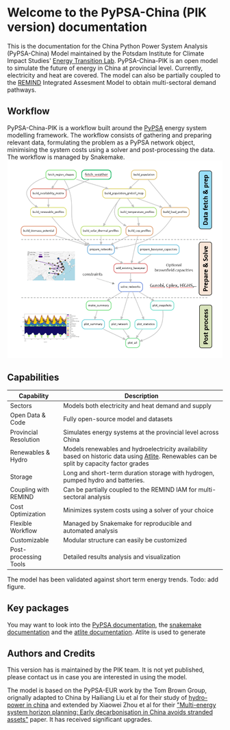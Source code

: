 # Welcome to the PyPSA-China (PIK version) documentation

This is the documentation for the China Python Power System Analysis (PyPSA-China) Model maintained by the Potsdam Institute for Climate Impact Studies' [Energy Transition Lab](https://www.pik-potsdam.de/en/institute/labs/energy-transition/energy-transition-lab). PyPSA-China-PIK is an open model to simulate the future of energy in China at provincial level. Currently, electricity and heat are covered. The model can also be partially coupled to the [REMIND](https://www.pik-potsdam.de/en/institute/departments/transformation-pathways/models/remind) Integrated Assesment Model to obtain multi-sectoral demand pathways.

## Workflow

PyPSA-China-PIK is a workflow built around the [PyPSA](https://pypsa.org/) energy system modelling framework. The workflow consists of gathering and preparing relevant data, formulating the problem as a PyPSA network object, minimising the system costs using a solver and post-processing the data. The workflow is managed by Snakemake. 
![PyPSA-China Workflow](./assets/pypsa-china-workflow.png)

## Capabilities

| Capability                | Description                                                                 |
|---------------------------|-----------------------------------------------------------------------------|
| Sectors                   | Models both electricity and heat demand and supply                          |
| Open Data & Code          | Fully open-source model and datasets                                        |
| Provincial Resolution     | Simulates energy systems at the provincial level across China               |
| Renewables & Hydro        | Models renewables and hydroelectricity availability based on historic data using [Atlite](https://atlite.readthedocs.io/en/latest/). Renewables can be split by capacity factor grades                        |
| Storage                   | Long and short-term duration storage with hydrogen, pumped hydro and batteries.                                                                        |
| Coupling with REMIND      | Can be partially coupled to the REMIND IAM for multi-sectoral analysis      |
| Cost Optimization         | Minimizes system costs using a solver of your choice                             |
| Flexible Workflow         | Managed by Snakemake for reproducible and automated analysis                |
| Customizable         | Modular structure can easily be customized                |
| Post-processing Tools     | Detailed results analysis and visualization                                 |

The model has been validated against short term energy trends. Todo: add figure. 


## Key packages 

You may want to look into the [PyPSA documentation](https://pypsa.readthedocs.io/en/stable/), the [snakemake documentation](https://snakemake.readthedocs.io/en/stable/) and the [atlite documentation](https://atlite.readthedocs.io/en/latest/). Atlite is used to generate

## Authors and Credits

This version has is maintained by the PIK team. It is not yet published, please contact us in case you are interested in using the model.

The model is based on the PyPSA-EUR work by the Tom Brown Group, orignally adapted to China by Hailiang Liu et al for their study of [hydro-power in china](https://doi.org/10.1016/j.apenergy.2019.02.009) and extended by Xiaowei Zhou et al for their  ["Multi-energy system horizon planning: Early decarbonisation in China avoids stranded assets"](doi.org/10.1049/ein2.12011) paper. It has received significant upgrades.

